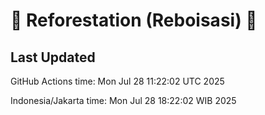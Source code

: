 
# 🌳 Reforestation (Reboisasi) 🌲

## Last Updated

GitHub Actions time: Mon Jul 28 11:22:02 UTC 2025

Indonesia/Jakarta time: Mon Jul 28 18:22:02 WIB 2025
